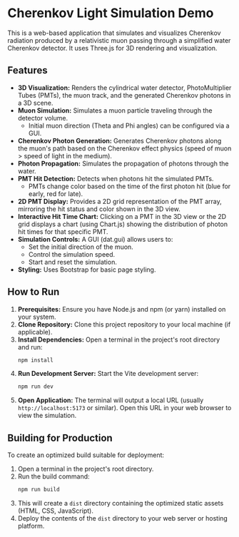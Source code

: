 # Cherenkov Light Simulation Demo

This is a web-based application that simulates and visualizes Cherenkov radiation produced by a relativistic muon passing through a simplified water Cherenkov detector. It uses Three.js for 3D rendering and visualization.

## Features

*   **3D Visualization:** Renders the cylindrical water detector, PhotoMultiplier Tubes (PMTs), the muon track, and the generated Cherenkov photons in a 3D scene.
*   **Muon Simulation:** Simulates a muon particle traveling through the detector volume.
    *   Initial muon direction (Theta and Phi angles) can be configured via a GUI.
*   **Cherenkov Photon Generation:** Generates Cherenkov photons along the muon's path based on the Cherenkov effect physics (speed of muon > speed of light in the medium).
*   **Photon Propagation:** Simulates the propagation of photons through the water.
*   **PMT Hit Detection:** Detects when photons hit the simulated PMTs.
    *   PMTs change color based on the time of the first photon hit (blue for early, red for late).
*   **2D PMT Display:** Provides a 2D grid representation of the PMT array, mirroring the hit status and color shown in the 3D view.
*   **Interactive Hit Time Chart:** Clicking on a PMT in the 3D view or the 2D grid displays a chart (using Chart.js) showing the distribution of photon hit times for that specific PMT.
*   **Simulation Controls:** A GUI (dat.gui) allows users to:
    *   Set the initial direction of the muon.
    *   Control the simulation speed.
    *   Start and reset the simulation.
*   **Styling:** Uses Bootstrap for basic page styling.

## How to Run

1.  **Prerequisites:** Ensure you have Node.js and npm (or yarn) installed on your system.
2.  **Clone Repository:** Clone this project repository to your local machine (if applicable).
3.  **Install Dependencies:** Open a terminal in the project's root directory and run:
    ```bash
    npm install
    ```
4.  **Run Development Server:** Start the Vite development server:
    ```bash
    npm run dev
    ```
5.  **Open Application:** The terminal will output a local URL (usually `http://localhost:5173` or similar). Open this URL in your web browser to view the simulation.

## Building for Production

To create an optimized build suitable for deployment:

1.  Open a terminal in the project's root directory.
2.  Run the build command:
    ```bash
    npm run build
    ```
3.  This will create a `dist` directory containing the optimized static assets (HTML, CSS, JavaScript).
4.  Deploy the contents of the `dist` directory to your web server or hosting platform.